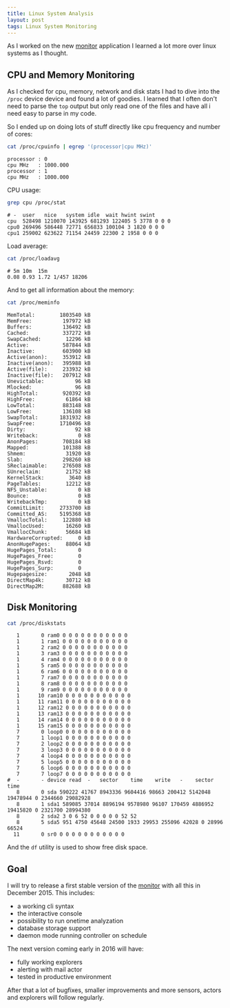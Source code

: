```yaml
---
title: Linux System Analysis
layout: post
tags: Linux System Monitoring
---
```


As I worked on the new [monitor](http://alinex.github.io/node-monitor/) application
I learned a lot more over linux systems as I thought.

CPU and Memory Monitoring
----------------------------------------------------------------
As I checked for cpu, memory, network and disk stats I had to dive into the `/proc` device
device and found a lot of goodies. I learned that I often don't need to parse
the `top` output but only read one of the files and have all i need easy to parse
in my code.

So I ended up on doing lots of stuff directly like cpu frequency and number of cores:

``` bash
cat /proc/cpuinfo | egrep '(processor|cpu MHz)'
```

``` text
processor : 0
cpu MHz   : 1000.000
processor : 1
cpu MHz   : 1000.000
```
CPU usage:

``` bash
grep cpu /proc/stat
```

``` text
# -  user   nice   system idle  wait hwint swint
cpu  528498 1210070 143925 681293 122405 5 3778 0 0 0
cpu0 269496 586448 72771 656833 100104 3 1820 0 0 0
cpu1 259002 623622 71154 24459 22300 2 1958 0 0 0
```

Load average:

``` bash
cat /proc/loadavg
```

``` text
# 5m 10m  15m
0.08 0.93 1.72 1/457 18206
```

And to get all information about the memory:

``` bash
cat /proc/meminfo
```

``` text
MemTotal:        1803540 kB
MemFree:          197972 kB
Buffers:          136492 kB
Cached:           337272 kB
SwapCached:        12296 kB
Active:           587844 kB
Inactive:         603900 kB
Active(anon):     353912 kB
Inactive(anon):   395988 kB
Active(file):     233932 kB
Inactive(file):   207912 kB
Unevictable:          96 kB
Mlocked:              96 kB
HighTotal:        920392 kB
HighFree:          61864 kB
LowTotal:         883148 kB
LowFree:          136108 kB
SwapTotal:       1831932 kB
SwapFree:        1710496 kB
Dirty:                92 kB
Writeback:             0 kB
AnonPages:        708184 kB
Mapped:           101388 kB
Shmem:             31920 kB
Slab:             298260 kB
SReclaimable:     276508 kB
SUnreclaim:        21752 kB
KernelStack:        3640 kB
PageTables:        12212 kB
NFS_Unstable:          0 kB
Bounce:                0 kB
WritebackTmp:          0 kB
CommitLimit:     2733700 kB
Committed_AS:    5195368 kB
VmallocTotal:     122880 kB
VmallocUsed:       16260 kB
VmallocChunk:      56684 kB
HardwareCorrupted:     0 kB
AnonHugePages:     88064 kB
HugePages_Total:       0
HugePages_Free:        0
HugePages_Rsvd:        0
HugePages_Surp:        0
Hugepagesize:       2048 kB
DirectMap4k:       30712 kB
DirectMap2M:      882688 kB
```

Disk Monitoring
----------------------------------------------------------------

``` bash
cat /proc/diskstats
```
``` text
   1       0 ram0 0 0 0 0 0 0 0 0 0 0 0
   1       1 ram1 0 0 0 0 0 0 0 0 0 0 0
   1       2 ram2 0 0 0 0 0 0 0 0 0 0 0
   1       3 ram3 0 0 0 0 0 0 0 0 0 0 0
   1       4 ram4 0 0 0 0 0 0 0 0 0 0 0
   1       5 ram5 0 0 0 0 0 0 0 0 0 0 0
   1       6 ram6 0 0 0 0 0 0 0 0 0 0 0
   1       7 ram7 0 0 0 0 0 0 0 0 0 0 0
   1       8 ram8 0 0 0 0 0 0 0 0 0 0 0
   1       9 ram9 0 0 0 0 0 0 0 0 0 0 0
   1      10 ram10 0 0 0 0 0 0 0 0 0 0 0
   1      11 ram11 0 0 0 0 0 0 0 0 0 0 0
   1      12 ram12 0 0 0 0 0 0 0 0 0 0 0
   1      13 ram13 0 0 0 0 0 0 0 0 0 0 0
   1      14 ram14 0 0 0 0 0 0 0 0 0 0 0
   1      15 ram15 0 0 0 0 0 0 0 0 0 0 0
   7       0 loop0 0 0 0 0 0 0 0 0 0 0 0
   7       1 loop1 0 0 0 0 0 0 0 0 0 0 0
   7       2 loop2 0 0 0 0 0 0 0 0 0 0 0
   7       3 loop3 0 0 0 0 0 0 0 0 0 0 0
   7       4 loop4 0 0 0 0 0 0 0 0 0 0 0
   7       5 loop5 0 0 0 0 0 0 0 0 0 0 0
   7       6 loop6 0 0 0 0 0 0 0 0 0 0 0
   7       7 loop7 0 0 0 0 0 0 0 0 0 0 0
#  -       - device read  -   sector    time    write   -    sector  time
   8       0 sda 590222 41767 8943336 9604416 98663 200412 5142048 19478944 0 2344660 29082928
   8       1 sda1 589085 37014 8896194 9578980 96107 170459 4886952 19415820 0 2321700 28994380
   8       2 sda2 3 0 6 52 0 0 0 0 0 52 52
   8       5 sda5 951 4750 45648 24500 1933 29953 255096 42028 0 28996 66524
  11       0 sr0 0 0 0 0 0 0 0 0 0 0 0
```

And the `df` utility is used to show free disk space.


Goal
-------------------------------------------------
I will try to release a first stable version of the [monitor](http://alinex.github.io/node-monitor)
with all this in December 2015. This includes:

- a working cli syntax
- the interactive console
- possibility to run onetime analyzation
- database storage support
- daemon mode running controller on schedule

The next version coming early in 2016 will have:

- fully working explorers
- alerting with mail actor
- tested in productive environment

After that a lot of bugfixes, smaller improvements and more sensors, actors and
explorers will follow regularly.
